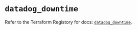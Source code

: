 # `datadog_downtime`

Refer to the Terraform Registory for docs: [`datadog_downtime`](https://registry.terraform.io/providers/datadog/datadog/3.28.0/docs/resources/downtime).

